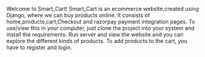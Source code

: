Welcome to Smart_Cart!
Smart_Cart is an ecommerce website,created using Django, where we can buy products online.
It consists of home,products,cart,Checkout and razorpay payment integration pages.
To use/view this in your computer, just clone the project into your system and install the requirements.
Run server and view the website and you can explore the different kinds of products.
To add products to the cart, you have to register and login.
